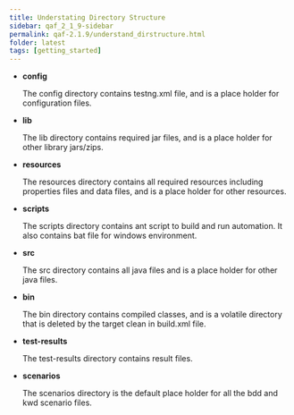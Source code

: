```yaml
---
title: Understating Directory Structure
sidebar: qaf_2_1_9-sidebar
permalink: qaf-2.1.9/understand_dirstructure.html
folder: latest
tags: [getting_started]
---
```

* **config**

	The config directory contains testng.xml file, and is a place holder for configuration files.

* **lib**

	The lib directory contains required jar files, and is a place holder for other library jars/zips.

* **resources**

	The resources directory contains all required resources including properties files and data files, and is a place holder for other resources.

* **scripts**

	The scripts directory contains ant script to build and run automation. It also contains bat file for windows environment.

* **src**

	The src directory contains all java files and is a place holder for other java files.

* **bin**

	The bin directory contains compiled classes, and is a volatile directory that is deleted by the target clean in build.xml file.

* **test-results**

	The test-results directory contains result files.

* **scenarios**
	
	The scenarios directory is the default place holder for all the bdd and kwd scenario files.
